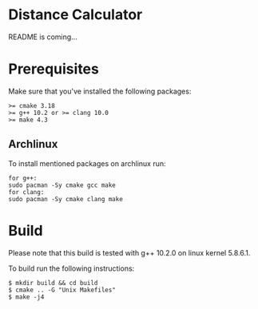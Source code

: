 # Distance Calculator

README is coming...

# Prerequisites
Make sure that you've installed the following packages:
```
>= cmake 3.18
>= g++ 10.2 or >= clang 10.0
>= make 4.3
```

## Archlinux
To install mentioned packages on archlinux run:
```
for g++:
sudo pacman -Sy cmake gcc make
for clang:
sudo pacman -Sy cmake clang make
```

# Build

Please note that this build is tested with g++ 10.2.0 on linux kernel 5.8.6.1.

To build run the following instructions:
```
$ mkdir build && cd build
$ cmake .. -G "Unix Makefiles"
$ make -j4
```
